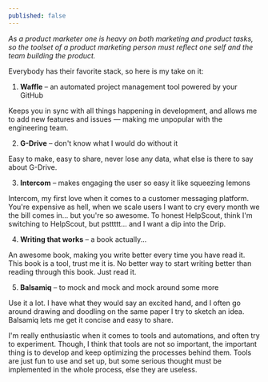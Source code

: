 ```yaml
---
published: false
---
```

_As a product marketer one is heavy on both marketing and product tasks, so the toolset of a product marketing person must reflect one self and the team building the product._

Everybody has their favorite stack, so here is my take on it:

1. **Waffle** – an automated project management tool powered by your GitHub

Keeps you in sync with all things happening in development, and allows me to add new features and issues — making me unpopular with the engineering team. 

2. **G-Drive** – don't know what I would do without it

Easy to make, easy to share, never lose any data, what else is there to say about G-Drive.

3. **Intercom** – makes engaging the user so easy it like squeezing lemons

Intercom, my first love when it comes to a customer messaging platform. You're expensive as hell, when we scale users I want to cry every month we the bill comes in... but you're so awesome. To honest HelpScout, think I'm switching to HelpScout, but psttttt... and I want a dip into the Drip.

4. **Writing that works** – a book actually...

An awesome book, making you write better every time you have read it. This book is a tool, trust me it is. No better way to start writing better than reading through this book. Just read it.

5. **Balsamiq** – to mock and mock and mock around some more

Use it a lot. I have what they would say an excited hand, and I often go around drawing and doodling on the same paper I try to sketch an idea. Balsamiq lets me get it concise and easy to share.

I'm really enthusiastic when it comes to tools and automations, and often try to experiment. Though, I think that tools are not so important, the important thing is to develop and keep optimizing the processes behind them. Tools are just fun to use and set up, but some serious thought must be implemented in the whole process, else they are useless. 

